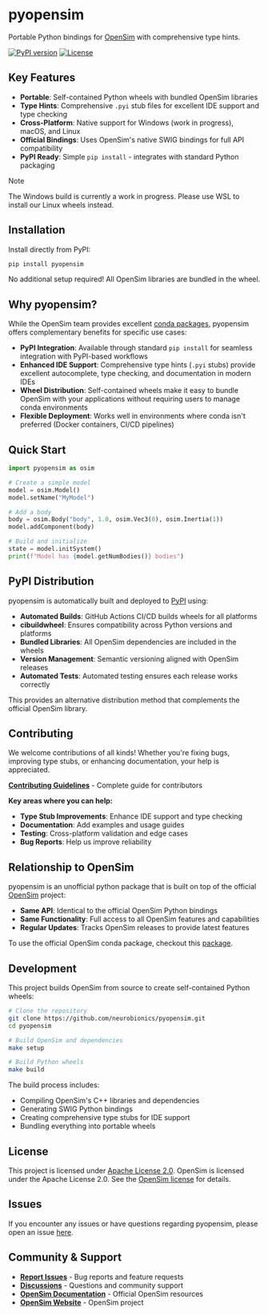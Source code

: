 # pyopensim

Portable Python bindings for [OpenSim](https://opensim.stanford.edu/) with comprehensive type hints.

[![PyPI version](https://badge.fury.io/py/pyopensim.svg)](https://badge.fury.io/py/pyopensim)
[![License](https://img.shields.io/badge/License-Apache%202.0-blue.svg)](https://opensource.org/licenses/Apache-2.0)

## Key Features

- **Portable**: Self-contained Python wheels with bundled OpenSim libraries
- **Type Hints**: Comprehensive `.pyi` stub files for excellent IDE support and type checking
- **Cross-Platform**: Native support for Windows (work in progress), macOS, and Linux
- **Official Bindings**: Uses OpenSim's native SWIG bindings for full API compatibility
- **PyPI Ready**: Simple `pip install` - integrates with standard Python packaging

> [!NOTE]
> The Windows build is currently a work in progress. Please use WSL to install our Linux wheels instead.

## Installation

Install directly from PyPI:

```bash
pip install pyopensim
```

No additional setup required! All OpenSim libraries are bundled in the wheel.

## Why pyopensim?

While the OpenSim team provides excellent [conda packages](https://anaconda.org/opensim-org/opensim), pyopensim offers complementary benefits for specific use cases:

- **PyPI Integration**: Available through standard `pip install` for seamless integration with PyPI-based workflows
- **Enhanced IDE Support**: Comprehensive type hints (`.pyi` stubs) provide excellent autocomplete, type checking, and documentation in modern IDEs
- **Wheel Distribution**: Self-contained wheels make it easy to bundle OpenSim with your applications without requiring users to manage conda environments
- **Flexible Deployment**: Works well in environments where conda isn't preferred (Docker containers, CI/CD pipelines)

## Quick Start

```python
import pyopensim as osim

# Create a simple model
model = osim.Model()
model.setName("MyModel")

# Add a body
body = osim.Body("body", 1.0, osim.Vec3(0), osim.Inertia(1))
model.addComponent(body)

# Build and initialize
state = model.initSystem()
print(f"Model has {model.getNumBodies()} bodies")
```

## PyPI Distribution

pyopensim is automatically built and deployed to [PyPI](https://pypi.org/project/pyopensim/) using:

- **Automated Builds**: GitHub Actions CI/CD builds wheels for all platforms
- **cibuildwheel**: Ensures compatibility across Python versions and platforms  
- **Bundled Libraries**: All OpenSim dependencies are included in the wheels
- **Version Management**: Semantic versioning aligned with OpenSim releases
- **Automated Tests**: Automated testing ensures each release works correctly

This provides an alternative distribution method that complements the official OpenSim library.

## Contributing

We welcome contributions of all kinds! Whether you're fixing bugs, improving type stubs, or enhancing documentation, your help is appreciated.

**[Contributing Guidelines](CONTRIBUTING.md)** - Complete guide for contributors

**Key areas where you can help:**
- **Type Stub Improvements**: Enhance IDE support and type checking
- **Documentation**: Add examples and usage guides  
- **Testing**: Cross-platform validation and edge cases
- **Bug Reports**: Help us improve reliability

## Relationship to OpenSim

pyopensim is an unofficial python package that is built on top of the official [OpenSim](https://github.com/opensim-org/opensim-core) project:

- **Same API**: Identical to the official OpenSim Python bindings
- **Same Functionality**: Full access to all OpenSim features and capabilities
- **Regular Updates**: Tracks OpenSim releases to provide latest features

To use the official OpenSim conda package, checkout this [package](https://anaconda.org/opensim-org/opensim).

## Development

This project builds OpenSim from source to create self-contained Python wheels:

```bash
# Clone the repository
git clone https://github.com/neurobionics/pyopensim.git
cd pyopensim

# Build OpenSim and dependencies
make setup

# Build Python wheels
make build
```

The build process includes:
- Compiling OpenSim's C++ libraries and dependencies
- Generating SWIG Python bindings
- Creating comprehensive type stubs for IDE support
- Bundling everything into portable wheels

## License

This project is licensed under [Apache License 2.0](LICENSE). OpenSim is licensed under the Apache License 2.0.
See the [OpenSim license](https://github.com/opensim-org/opensim-core/blob/main/LICENSE.txt) for details.

## Issues

If you encounter any issues or have questions regarding pyopensim, please open an issue [here](https://github.com/neurobionics/pyopensim/issues).

## Community & Support

- **[Report Issues](https://github.com/neurobionics/pyopensim/issues)** - Bug reports and feature requests
- **[Discussions](https://github.com/neurobionics/pyopensim/discussions)** - Questions and community support
- **[OpenSim Documentation](https://simtk-confluence.stanford.edu/display/OpenSim/Documentation)** - Official OpenSim resources
- **[OpenSim Website](https://opensim.stanford.edu/)** - OpenSim project
